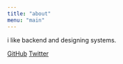 ```yaml
---
title: "about"
menu: "main"
---
```


i like backend and designing systems.


[GitHub](https://github.com/LOLwierd)
[Twitter](https://twitter.com/LOLwierd_)
